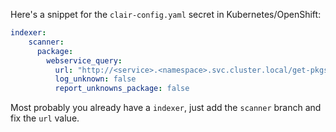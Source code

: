 Here's a snippet for the `clair-config.yaml` secret in Kubernetes/OpenShift:


```yaml
indexer:
    scanner:
      package:
        webservice_query:
          url: "http://<service>.<namespace>.svc.cluster.local/get-pkgs?id=${ID}&layer=${LAYER}"
          log_unknown: false
          report_unknowns_package: false
```

Most probably you already have a `indexer`, just add the `scanner` branch and fix the `url` value.
